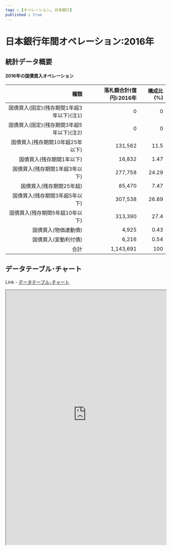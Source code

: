 ```yaml
--- 
tags : [オペレーション, 日本銀行] 
published : true
---
```

# 日本銀行年間オペレーション:2016年

## 統計データ概要


#### 2016年の国債買入オペレーション

|                                      種類| 落札額合計(億円):2016年| 構成比(%)|
|-----------------------------------------:|-----------------------:|---------:|
| 国債買入(固定)(残存期間1年超3年以下)(注1)|                       0|         0|
| 国債買入(固定)(残存期間3年超5年以下)(注2)|                       0|         0|
|          国債買入(残存期間10年超25年以下)|                 131,562|      11.5|
|                 国債買入(残存期間1年以下)|                  16,832|      1.47|
|            国債買入(残存期間1年超3年以下)|                 277,758|     24.29|
|                  国債買入(残存期間25年超)|                  85,470|      7.47|
|            国債買入(残存期間3年超5年以下)|                 307,538|     26.89|
|           国債買入(残存期間5年超10年以下)|                 313,390|      27.4|
|                      国債買入(物価連動債)|                   4,925|      0.43|
|                      国債買入(変動利付債)|                   6,216|      0.54|
|                                      合計|               1,143,691|       100|



	
## データテーブル･チャート
Link - [データテーブル･チャート](http://knowledgevault.saecanet.com/charts/am-consulting.co.jp-operationBOJdefinitePeriod.html)
<iframe src="http://knowledgevault.saecanet.com/charts/am-consulting.co.jp-operationBOJdefinitePeriod.html" width="100%" height="800px"></iframe>